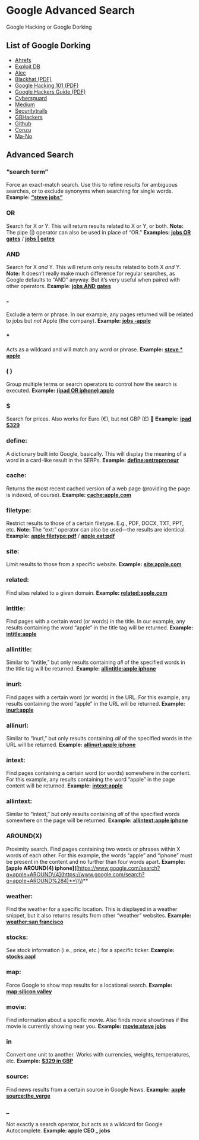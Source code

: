 # Google Advanced Search

Google Hacking or Google Dorking

## List of Google Dorking

* [Ahrefs](https://ahrefs.com/blog/google-advanced-search-operators/)
* [Exploit DB](https://www.exploit-db.com/google-hacking-database)
* [Alec](https://www.alec.fyi/dorking-how-to-find-anything-on-the-internet.html)
* [Blackhat \(PDF\)](https://www.blackhat.com/presentations/bh-europe-05/BH_EU_05-Long.pdf)
* [Google Hacking 101 \(PDF\)](https://www.oakton.edu/user/2/rjtaylor/cis101/Google%20Hacking%20101.pdf)
* [Google Hackers Guide \(PDF\)](https://doc.lagout.org/Others/The%20Google%20Hackers%20Guide%20v1.0.pdf)
* [Cybersguard](https://cybersguards.com/google-dorks-list-latest-sql-dorks-list-fresh-update/)
* [Medium](https://medium.com/nassec-cybersecurity-writeups/exploring-google-hacking-techniques-using-google-dork-6df5d79796cf)
* [Securitytrails](https://securitytrails.com/blog/google-hacking-techniques)
* [GBHackers](https://gbhackers.com/latest-google-dorks-list/)
* [Github](https://gist.github.com/stevenswafford/393c6ec7b5375d5e8cdc)
* [Conzu](http://www.conzu.de/en/google-dork-liste-2018-conzu/)
* [Ma-No](https://www.ma-no.org/en/security/google-hacking-secrets-the-hidden-codes-of-google)

## Advanced Search

### **“search term”**

Force an exact-match search. Use this to refine results for ambiguous searches, or to exclude synonyms when searching for single words. **Example:** [**“steve jobs”**](https://www.google.com/search?&q=%22steve+jobs%22)

### OR

Search for X _or_ Y. This will return results related to X or Y, or both. **Note:** The pipe \(\|\) operator can also be used in place of “OR.” **Examples:** [**jobs OR gates**](https://www.google.com/search?&q=jobs+OR+gates) / [**jobs \| gates**](https://www.google.com/search?&q=jobs+%7C+gates)

### AND

Search for X _and_ Y. This will return only results related to both X _and_ Y. **Note:** It doesn’t really make much difference for regular searches, as Google defaults to “AND” anyway. But it’s very useful when paired with other operators. **Example**: [**jobs AND gates**](https://www.google.com/search?&q=jobs+AND+gates)

### -

Exclude a term or phrase. In our example, any pages returned will be related to jobs but _not_ Apple \(the company\). **Example:** [**jobs ‑apple**](https://www.google.com/search?q=jobs+-apple)

### \*

Acts as a wildcard and will match any word or phrase. **Example:** [**steve \* apple**](https://www.google.com/search?q=%22steve+*+apple)

### \( \)

Group multiple terms or search operators to control how the search is executed. **Example:** [**\(ipad OR iphone\) apple**](https://www.google.com/search?q=%28ipad+OR+iphone%29+apple)

### $

Search for prices. Also works for Euro \(€\), but not GBP \(£\) 🙁 **Example:** [**ipad $329**](https://www.google.com/search?q=ipad+%24329)

### define:

A dictionary built into Google, basically. This will display the meaning of a word in a card-like result in the SERPs. **Example:** [**define:entrepreneur**](https://www.google.com/search?q=define%3Aentrepreneur)

### cache:

Returns the most recent cached version of a web page \(providing the page is indexed, of course\). **Example:** [**cache:apple.com**](http://webcache.googleusercontent.com/search?q=cache%3Aapple.com)

### filetype:

Restrict results to those of a certain filetype. E.g., PDF, DOCX, TXT, PPT, etc. **Note:** The “ext:” operator can also be used—the results are identical. **Example:** [**apple filetype:pdf**](https://www.google.com/search?q=apple+filetype%3Apdf) / [**apple ext:pdf**](https://www.google.com/search?q=apple+ext%3Apdf)

### site:

Limit results to those from a specific website. **Example:** [**site:apple.com**](https://www.google.com/search?q=site%3Aapple.com)

### related:

Find sites related to a given domain. **Example:** [**related:apple.com**](https://www.google.com/search?q=related%3Aapple.com)

### intitle:

Find pages with a certain word \(or words\) in the title. In our example, any results containing the word “apple” in the title tag will be returned. **Example:** [**intitle:apple**](https://www.google.com/search?q=intitle%3Aapple)

### allintitle:

Similar to “intitle,” but only results containing _all_ of the specified words in the title tag will be returned. **Example:** [**allintitle:apple iphone**](https://www.google.com/search?q=allintitle%3Aapple+iphone)

### inurl:

Find pages with a certain word \(or words\) in the URL. For this example, any results containing the word “apple” in the URL will be returned. **Example:** [**inurl:apple**](https://www.google.com/search?q=inurl%3Aapple)

### allinurl:

Similar to “inurl,” but only results containing _all_ of the specified words in the URL will be returned. **Example:** [**allinurl:apple iphone**](https://www.google.com/search?q=allinurl%3Aapple+iphone)

### intext:

Find pages containing a certain word \(or words\) somewhere in the content. For this example, any results containing the word “apple” in the page content will be returned. **Example:** [**intext:apple**](https://www.google.com/search?q=intext%3Aapple)

### allintext:

Similar to “intext,” but only results containing _all_ of the specified words somewhere on the page will be returned. **Example:** [**allintext:apple iphone**](https://www.google.com/search?q=allintext%3Aapple+iphone)

### AROUND\(X\)

Proximity search. Find pages containing two words or phrases within X words of each other. For this example, the words “apple” and “iphone” must be present in the content and no further than four words apart. **Example:** **\[apple AROUND\(4\) iphone\]\(**[https://www.google.com/search?q=apple+AROUND\(4](https://www.google.com/search?q=apple+AROUND%284)**\)\)**

### weather:

Find the weather for a specific location. This is displayed in a weather snippet, but it also returns results from other “weather” websites. **Example:** [**weather:san francisco**](https://www.google.com/search?q=weather%3Asan+francisco)

### stocks:

See stock information \(i.e., price, etc.\) for a specific ticker. **Example:** [**stocks:aapl**](https://www.google.com/search?q=stocks%3Aaapl)

### map:

Force Google to show map results for a locational search. **Example:** [**map:silicon valley**](https://www.google.com/search?q=map%3Asilicon+valley)

### movie:

Find information about a specific movie. Also finds movie showtimes if the movie is currently showing near you. **Example:** [**movie:steve jobs**](https://www.google.com/search?q=movie%3Asteve+jobs)

### in

Convert one unit to another. Works with currencies, weights, temperatures, etc. **Example:** [**$329 in GBP**](https://www.google.com/search?q=%24329+in+GBP)

### source:

Find news results from a certain source in Google News. **Example:** [**apple source:the\_verge**](https://www.google.com/search?q=apple+source%3Athe_verge&tbm=nws)

### \_

Not exactly a search operator, but acts as a wildcard for Google Autocomplete. **Example: apple CEO \_ jobs**

